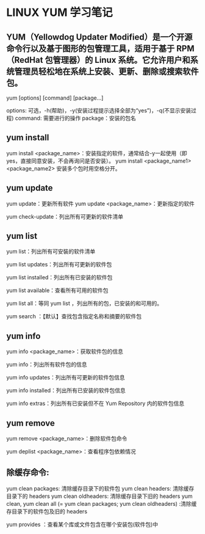 # LINUX  YUM 学习笔记

## YUM（Yellowdog Updater Modified）是一个开源命令行以及基于图形的包管理工具，适用于基于 RPM（RedHat 包管理器）的 Linux 系统。它允许用户和系统管理员轻松地在系统上安装、更新、删除或搜索软件包。
  
yum [options] [command] [package...]

options: 可选，-h(帮助)，-y(安装过程提示选择全部为“yes”)，-q(不显示安装过程)
command: 需要进行的操作
package：安装的包名

## yum install
yum install <package_name>：安装指定的软件，通常结合-y一起使用（即yes，直接同意安装，不会再询问是否安装）。
yum install <package_name1> <package_name2> 安装多个包时用空格分开。


## yum update
yum update：更新所有软件
yum update <package_name>：更新指定的软件

yum check-update：列出所有可更新的软件清单


## yum list
yum list：列出所有可安裝的软件清单


yum list updates：列出所有可更新的软件包


yum list installed：列出所有已安装的软件包


yum list available：查看所有可用的软件包


yum list all：等同 yum list ，列出所有的包，已安装的和可用的。

yum search <keyword>：【默认】查找包含指定名称和摘要的软件包


## yum info
yum info <package_name>：获取软件包的信息


yum info：列出所有软件包的信息


yum info updates：列出所有可更新的软件包信息


yum info installed：列出所有已安装的软件包信息


yum info extras：列出所有已安装但不在 Yum Repository 内的软件包信息


## yum remove

yum remove <package_name>：删除软件包命令


yum deplist <package_name>：查看程序包依赖情况


## 除缓存命令:

yum clean packages: 清除缓存目录下的软件包
yum clean headers: 清除缓存目录下的 headers
yum clean oldheaders: 清除缓存目录下旧的 headers
yum clean, yum clean all (= yum clean packages; yum clean oldheaders) :清除缓存目录下的软件包及旧的 headers

yum provides <file>：查看某个库或文件包含在哪个安装包(软件包)中











